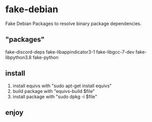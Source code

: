 # fake-debian
Fake Debian Packages to resolve binary package dependencies.

## "packages"

fake-discord-deps
fake-libappindicator3-1
fake-libgcc-7-dev
fake-libpython3.8
fake-python

## install

1. install equivs with "sudo apt-get install equivs"
2. build package with "equivs-build $file"
3. install package with "sudo dpkg -i $file"

## enjoy
